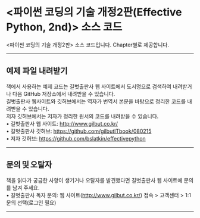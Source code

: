 # <파이썬 코딩의 기술 개정2판(Effective Python, 2nd)> 소스 코드

<파이썬 코딩의 기술 개정2판> 소스 코드입니다. Chapter별로 제공합니다. 

---

## 예제 파일 내려받기
책에서 사용하는 예제 코드는 길벗출판사 웹 사이트에서 도서명으로 검색하여 내려받거나 다음 GitHub 저장소에서 
내려받을 수 있습니다. </br>
길벗출판사 웹사이트와 깃허브에서는 역자가 번역서 본문을 바탕으로 정리한 코드를 내려받을 수 있습니다. </br>
저자 깃허브에서는 저자가 정리한 원서의 코드를 내려받을 수 있습니다. </br>
• 길벗출판사 웹 사이트: http://www.gilbut.co.kr/ </br>
• 길벗출판사 깃허브: https://github.com/gilbutITbook/080215 </br>
• 저자 깃허브: https://github.com/bslatkin/effectivepython </br>

---

## 문의 및 오탈자
책을 읽다가 궁금한 사항이 생기거나 오탈자를 발견했다면 길벗출판사 웹 사이트에 문의를 남겨 주세요.</br>
• 길벗출판사 독자 문의: 웹 사이트(http://www.gilbut.co.kr/) 접속 > 고객센터 > 1:1 문의 선택(로그인 필요) </br>
 
---
